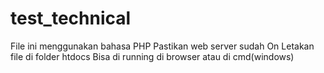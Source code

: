 # test_technical
File ini menggunakan bahasa PHP
Pastikan web server sudah On
Letakan file di folder htdocs
Bisa di running di browser atau di cmd(windows)
